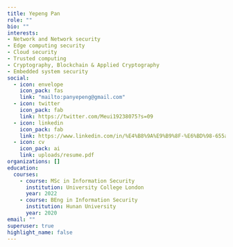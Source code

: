 ```yaml
---
title: Yepeng Pan
role: ""
bio: ""
interests: 
- Network and Network security
- Edge computing security
- Cloud security
- Trusted computing
- Cryptography, Blockchain & Applied Cryptography
- Embedded system security
social:
  - icon: envelope
    icon_pack: fas
    link: "mailto:panyepeng@gmail.com"
  - icon: twitter
    icon_pack: fab
    link: https://twitter.com/Meui19238075?s=09
  - icon: linkedin
    icon_pack: fab
    link: https://www.linkedin.com/in/%E4%B8%9A%E9%B9%8F-%E6%BD%98-655aa81b5
  - icon: cv
    icon_pack: ai
    link: uploads/resume.pdf
organizations: []
education:
  courses:
    - course: MSc in Information Security
      institution: University College London
      year: 2022
    - course: BEng in Information Security
      institution: Hunan University
      year: 2020
email: ""
superuser: true
highlight_name: false
---
```

